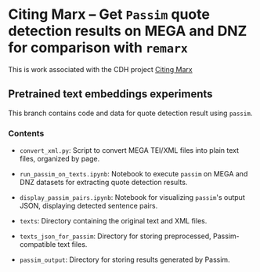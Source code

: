 # Citing Marx – Get `Passim` quote detection results on MEGA and DNZ for comparison with `remarx`

This is work associated with the CDH project [Citing Marx](https://cdh.princeton.edu/projects/citing-marx)

## Pretrained text embeddings experiments

This branch contains code and data for quote detection result using `passim`.

### Contents

- `convert_xml.py`: Script to convert MEGA TEI/XML files into plain text files, organized by page.
- `run_passim_on_texts.ipynb`: Notebook to execute `passim` on MEGA and DNZ datasets for extracting quote detection results.
- `display_passim_pairs.ipynb`: Notebook for visualizing `passim`'s output JSON, displaying detected sentence pairs.

- `texts`: Directory containing the original text and XML files.
- `texts_json_for_passim`: Directory for storing preprocessed, Passim-compatible text files.
- `passim_output`: Directory for storing results generated by Passim.


